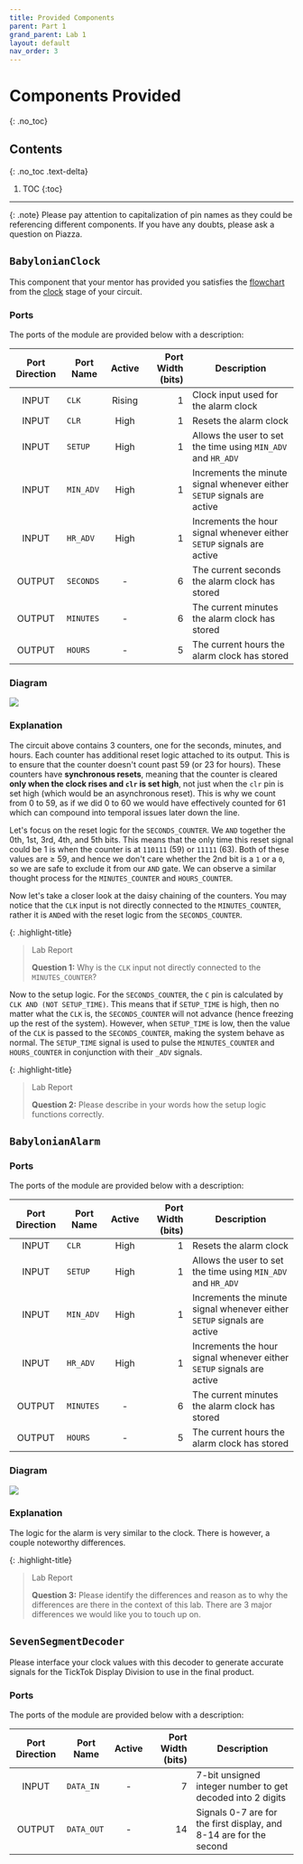```yaml
---
title: Provided Components
parent: Part 1
grand_parent: Lab 1
layout: default
nav_order: 3
---
```


# Components Provided
{: .no_toc}

## Contents
{: .no_toc .text-delta}

1. TOC
{:toc}

---

{: .note}
Please pay attention to capitalization of pin names as they could be referencing different components.
If you have any doubts, please ask a question on Piazza.

## `BabylonianClock`

This component that your mentor has provided you satisfies the [flowchart](/docs/lab1/part1/the_clock#figure-1) from the [clock](/docs/lab1/part1/the_clock) stage of your circuit.

### Ports 

The ports of the module are provided below with a description:

| Port Direction | Port Name       | Active | Port Width (bits) | Description                                                             |
|:--------------:|-----------------|:------:|------------------:|-------------------------------------------------------------------------|
|      INPUT     | `CLK`           | Rising |                 1 | Clock input used for the alarm clock                                    |
|      INPUT     | `CLR`           |  High  |                 1 | Resets the alarm clock                                                  |
|      INPUT     | `SETUP`         |  High  |                 1 | Allows the user to set the time using `MIN_ADV` and `HR_ADV`            |
|      INPUT     | `MIN_ADV`       |  High  |                 1 | Increments the minute signal whenever either `SETUP` signals are active |
|      INPUT     | `HR_ADV`        |  High  |                 1 | Increments the hour signal whenever either `SETUP` signals are active   |
|     OUTPUT     | `SECONDS`       |    -   |                 6 | The current seconds the alarm clock has stored                          |
|     OUTPUT     | `MINUTES`       |    -   |                 6 | The current minutes the alarm clock has stored                          |
|     OUTPUT     | `HOURS`         |    -   |                 5 | The current hours the alarm clock has stored                            |

### Diagram

[//]: <> (Remember to make the background lightgrey by editing the SVG!)
![](./assets/lab1/clock.svg)

### Explanation

The circuit above contains 3 counters, one for the seconds, minutes, and hours.
Each counter has additional reset logic attached to its output.
This is to ensure that the counter doesn't count past 59 (or 23 for hours).
These counters have **synchronous resets**, meaning that the counter is cleared **only when the clock rises and `clr` is set high**, not just when the `clr` pin is set high (which would be an asynchronous reset).
This is why we count from 0 to 59, as if we did 0 to 60 we would have effectively counted for 61 which can compound into temporal issues later down the line.

Let's focus on the reset logic for the `SECONDS_COUNTER`.
We `AND` together the 0th, 1st, 3rd, 4th, and 5th bits.
This means that the only time this reset signal could be 1 is when the counter is at `110111` (59) or `11111` (63).
Both of these values are &ge; 59, and hence we don't care whether the 2nd bit is a `1` or a `0`, so we are safe to exclude it from our `AND` gate.
We can observe a similar thought process for the `MINUTES_COUNTER` and `HOURS_COUNTER`.

Now let's take a closer look at the daisy chaining of the counters.
You may notice that the `CLK` input is not directly connected to the `MINUTES_COUNTER`, rather it is `AND`ed with the reset logic from the `SECONDS_COUNTER`.

{: .highlight-title}
> Lab Report
>
> **Question 1:** Why is the `CLK` input not directly connected to the `MINUTES_COUNTER`?

Now to the setup logic.
For the `SECONDS_COUNTER`, the `C` pin is calculated by `CLK AND (NOT SETUP_TIME)`.
This means that if `SETUP_TIME` is high, then no matter what the `CLK` is, the `SECONDS_COUNTER` will not advance (hence freezing up the rest of the system).
However, when `SETUP_TIME` is low, then the value of the `CLK` is passed to the `SECONDS_COUNTER`, making the system behave as normal.
The `SETUP_TIME` signal is used to pulse the `MINUTES_COUNTER` and `HOURS_COUNTER` in conjunction with their `_ADV` signals.


{: .highlight-title}
> Lab Report
>
> **Question 2:** Please describe in your words how the setup logic functions correctly.

## `BabylonianAlarm`

### Ports

The ports of the module are provided below with a description:

| Port Direction | Port Name       | Active | Port Width (bits) | Description                                                             |
|:--------------:|-----------------|:------:|------------------:|-------------------------------------------------------------------------|
|      INPUT     | `CLR`           |  High  |                 1 | Resets the alarm clock                                                  |
|      INPUT     | `SETUP`         |  High  |                 1 | Allows the user to set the time using `MIN_ADV` and `HR_ADV`            |
|      INPUT     | `MIN_ADV`       |  High  |                 1 | Increments the minute signal whenever either `SETUP` signals are active |
|      INPUT     | `HR_ADV`        |  High  |                 1 | Increments the hour signal whenever either `SETUP` signals are active   |
|     OUTPUT     | `MINUTES`       |    -   |                 6 | The current minutes the alarm clock has stored                          |
|     OUTPUT     | `HOURS`         |    -   |                 5 | The current hours the alarm clock has stored                            |

### Diagram

![](./assets/lab1/alarm.svg)

### Explanation

The logic for the alarm is very similar to the clock.
There is however, a couple noteworthy differences.

{: .highlight-title}
> Lab Report
>
> **Question 3:** Please identify the differences and reason as to why the differences are there in the context of this lab.
> There are 3 major differences we would like you to touch up on.

## `SevenSegmentDecoder`

Please interface your clock values with this decoder to generate accurate signals for the TickTok Display Division to use in the final product.

### Ports

The ports of the module are provided below with a description:

| Port Direction | Port Name       | Active | Port Width (bits) | Description                                                             |
|:--------------:|-----------------|:------:|------------------:|-------------------------------------------------------------------------|
|      INPUT     | `DATA_IN`       |   -    |                 7 | 7-bit unsigned integer number to get decoded into 2 digits              |
|     OUTPUT     | `DATA_OUT`      |   -    |                14 | Signals 0-7 are for the first display, and 8-14 are for the second      |
